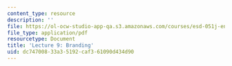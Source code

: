 ```yaml
---
content_type: resource
description: ''
file: https://ol-ocw-studio-app-qa.s3.amazonaws.com/courses/esd-051j-engineering-innovation-and-design-fall-2012/dc74700833a35192caf361090d434d90_MITESD_051JF12_Lec09.pdf
file_type: application/pdf
resourcetype: Document
title: 'Lecture 9: Branding'
uid: dc747008-33a3-5192-caf3-61090d434d90
---
```

